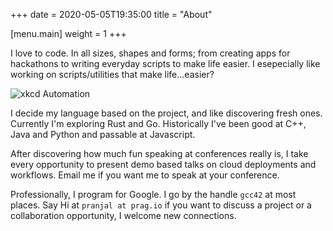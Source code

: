 +++
date = 2020-05-05T19:35:00
title = "About"

[menu.main]
	weight = 1
+++

I love to code. In all sizes, shapes and forms; from creating apps for hackathons to writing everyday scripts to make life easier. I esepecially like working on scripts/utilities that make life...easier?

![xkcd Automation](https://imgs.xkcd.com/comics/the_general_problem.png)

I decide my language based on the project, and like discovering fresh ones. Currently I'm exploring Rust and Go. Historically I've been good at C++, Java and Python and passable at Javascript.

After discovering how much fun speaking at conferences really is, I take every opportunity to present demo based talks on cloud deployments and workflows. Email me if you want me to speak at your conference.

Professionally, I program for Google. I go by the handle `gcc42` at most places. Say Hi at `pranjal at prag.io` if you want to discuss a project or a collaboration opportunity, I welcome new connections.